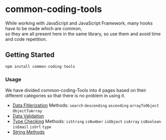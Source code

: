 # common-coding-tools

While working with JavaScript and JavaScript Framework, many hooks have to be made which are common, \
so they are all present here in the same library, so use them and avoid time and code repetition.

## Getting Started
```javascript
npm install common-coding-tools
```


### Usage
We have divided common-coding-Tools into 4 pages based on their different categories so that there is no problem in using it.

- [Data Fitlerization](docs/ARRAY.md)    Methods: `search` `descending` `ascending` `arrayToObject` `ObjectToArray`
- [Data Validation](docs/VALIDATE.md)
- [Type Checking](docs/TYPES.md)        Methods: `isString` `isNumber` `isObject` `isArray` `isBoolean` `isEmail` `isUrl` `type`
- [String Methods](docs/STRING.md)
